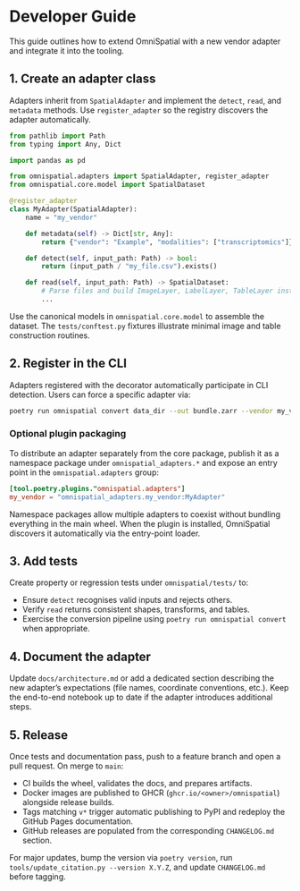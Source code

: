 # Developer Guide

This guide outlines how to extend OmniSpatial with a new vendor adapter and integrate it into the tooling.

## 1. Create an adapter class

Adapters inherit from `SpatialAdapter` and implement the `detect`, `read`, and `metadata` methods. Use `register_adapter` so the registry discovers the adapter automatically.

```python
from pathlib import Path
from typing import Any, Dict

import pandas as pd

from omnispatial.adapters import SpatialAdapter, register_adapter
from omnispatial.core.model import SpatialDataset

@register_adapter
class MyAdapter(SpatialAdapter):
    name = "my_vendor"

    def metadata(self) -> Dict[str, Any]:
        return {"vendor": "Example", "modalities": ["transcriptomics"]}

    def detect(self, input_path: Path) -> bool:
        return (input_path / "my_file.csv").exists()

    def read(self, input_path: Path) -> SpatialDataset:
        # Parse files and build ImageLayer, LabelLayer, TableLayer instances
        ...
```

Use the canonical models in `omnispatial.core.model` to assemble the dataset. The `tests/conftest.py` fixtures illustrate minimal image and table construction routines.

## 2. Register in the CLI

Adapters registered with the decorator automatically participate in CLI detection. Users can force a specific adapter via:

```bash
poetry run omnispatial convert data_dir --out bundle.zarr --vendor my_vendor
```

### Optional plugin packaging

To distribute an adapter separately from the core package, publish it as a namespace package under `omnispatial_adapters.*` and expose an entry point in the `omnispatial.adapters` group:

```toml
[tool.poetry.plugins."omnispatial.adapters"]
my_vendor = "omnispatial_adapters.my_vendor:MyAdapter"
```

Namespace packages allow multiple adapters to coexist without bundling everything in the main wheel. When the plugin is installed, OmniSpatial discovers it automatically via the entry-point loader.

## 3. Add tests

Create property or regression tests under `omnispatial/tests/` to:

- Ensure `detect` recognises valid inputs and rejects others.
- Verify `read` returns consistent shapes, transforms, and tables.
- Exercise the conversion pipeline using `poetry run omnispatial convert` when appropriate.

## 4. Document the adapter

Update `docs/architecture.md` or add a dedicated section describing the new adapter’s expectations (file names, coordinate conventions, etc.). Keep the end-to-end notebook up to date if the adapter introduces additional steps.

## 5. Release

Once tests and documentation pass, push to a feature branch and open a pull request. On merge to `main`:

- CI builds the wheel, validates the docs, and prepares artifacts.
- Docker images are published to GHCR (`ghcr.io/<owner>/omnispatial`) alongside release builds.
- Tags matching `v*` trigger automatic publishing to PyPI and redeploy the GitHub Pages documentation.
- GitHub releases are populated from the corresponding `CHANGELOG.md` section.

For major updates, bump the version via `poetry version`, run `tools/update_citation.py --version X.Y.Z`, and update `CHANGELOG.md` before tagging.
